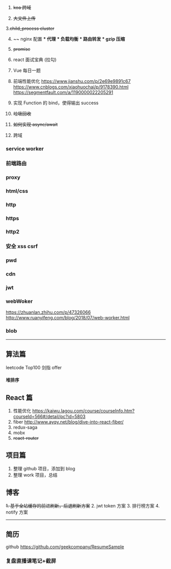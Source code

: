1. ~~koa 跨域~~

2. ~~大文件上传~~

3.~~child_process cluster~~

4. ~~ nginx 配置
   **\* 代理**
   **\* 负载均衡**
   **\* 路由转发**
   **\* gzip 压缩**

5. ~~promise~~

6. react 面试宝典 (拉勾)

7. Vue 每日一题

8. 前端性能优化
   https://www.jianshu.com/p/2e69e9891c67
   https://www.cnblogs.com/xiaohuochai/p/9178390.html
   https://segmentfault.com/a/1190000022205291

9. 实现 Function 的 bind，使得输出 success

10. ~~垃圾回收~~

11. ~~如何实现 async/await~~

12. 跨域

### service worker

### 前端路由

### proxy

### html/css

### http

### https

### http2

### 安全 xss csrf

### pwd

### cdn

### jwt

### webWoker
https://zhuanlan.zhihu.com/p/47326066
http://www.ruanyifeng.com/blog/2018/07/web-worker.html
### blob
---

## 算法篇

leetcode Top100
剑指 offer

#### 堆排序

## React 篇

1. 性能优化
   https://kaiwu.lagou.com/course/courseInfo.htm?courseId=566#/detail/pc?id=5803
2. fiber
   http://www.ayqy.net/blog/dive-into-react-fiber/
3. redux-saga
4. mobx
5. ~~react-router~~

## 项目篇

1. 整理 github 项目，添加到 blog
2. 整理 work 项目，总结

## 博客

~~1. 基于全站缓存的前进刷新，后退刷新方案~~ 2. jwt token 方案 3. 排行榜方案 4. notify 方案

---

## 简历

github
https://github.com/geekcompany/ResumeSample

### 复盘直播课笔记+截屏
